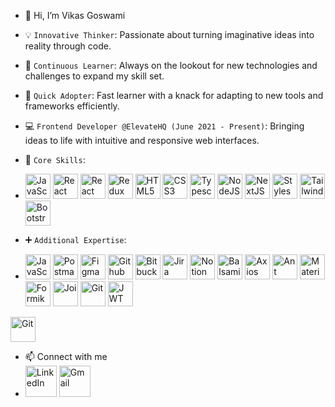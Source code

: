 - 👋 Hi, I’m Vikas Goswami
- 💡 `Innovative Thinker`: Passionate about turning imaginative ideas into reality through code.
- 🎯 `Continuous Learner`: Always on the lookout for new technologies and challenges to expand my skill set.
- 🚀 `Quick Adopter`: Fast learner with a knack for adapting to new tools and frameworks efficiently.
- 💻 `Frontend Developer @ElevateHQ (June 2021 - Present)`: Bringing ideas to life with intuitive and responsive web interfaces.
  
- 🔧 `Core Skills`:
- <img src="https://www.svgrepo.com/show/355081/js.svg" alt="JavaScript" width="40" height="40"> <img src="https://www.svgrepo.com/show/303500/react-1-logo.svg" alt="React" width="40" height="40"> <img src="https://www.svgrepo.com/show/374032/reactjs.svg" alt="React Native" width="40" height="40"> <img src="https://www.svgrepo.com/show/452093/redux.svg" alt="Redux" width="40" height="40"> <img src="https://www.svgrepo.com/show/452228/html-5.svg" alt="HTML5" width="40" height="40"> <img src="https://www.svgrepo.com/show/452185/css-3.svg" alt="CSS3" width="40" height="40"> <img src="https://www.svgrepo.com/show/374146/typescript-official.svg" alt="Typescript" width="40" height="40"> <img src="https://www.svgrepo.com/show/452075/node-js.svg" alt="NodeJS" width="40" height="40"/> <img src="https://www.svgrepo.com/show/378440/nextjs-fill.svg" alt="NextJS" width="40" height="40"> <img src="https://www.svgrepo.com/show/306811/styled-components.svg" alt="Styles Component" width="40" height="40"> <img src="https://www.svgrepo.com/show/374118/tailwind.svg" alt="Tailwind CSS" width="40" height="40"> <img src="https://www.svgrepo.com/show/353498/bootstrap.svg" alt="Bootstrap" width="40" height="40">

- ➕ `Additional Expertise`:
- <img src="https://www.svgrepo.com/show/374173/vscode3.svg" alt="JavaScript" width="40" height="40">  <img src="https://www.svgrepo.com/show/354202/postman-icon.svg" alt="Postman" width="40" height="40">  <img src="https://www.svgrepo.com/show/452202/figma.svg" alt="Figma" width="40" height="40">  <img src="https://www.svgrepo.com/show/512317/github-142.svg" alt="Github" width="40" height="40">  <img src="https://www.svgrepo.com/show/452166/bitbucket.svg" alt="Bitbucket" width="40" height="40">  <img src="https://www.svgrepo.com/show/353935/jira.svg" alt="Jira" width="40" height="40"/>  <img src="https://www.svgrepo.com/show/342071/notion.svg" alt="Notion" width="40" height="40"/>   <img src="https://balsamiq.com/assets/company/brandassets/smileyface-transparent-1080x1080.png" alt="Balsamiq" width="40" height="40"/>
<img src="https://www.vectorlogo.zone/logos/axios/axios-ar21.svg" alt="Axios" width="40" height="40"/>  <img src="https://www.svgrepo.com/show/353401/ant-design.svg" alt="Ant Design" width="40" height="40"/>  <img src= "https://www.svgrepo.com/show/354048/material-ui.svg" alt="Material UI" width="40" height="40"/>  <img src="https://static-00.iconduck.com/assets.00/formik-icon-512x512-se1fegy1.png" alt="Formik" width="40" height="40"/>  <img src="https://joi.dev/_nuxt/img/joiTransparent.c5fc726.png" alt="Joi" width="40" height="40"/>  <img src="https://www.svgrepo.com/show/452210/git.svg" alt="Git" width="40" height="40"/>  <img src="https://jwt.io/img/pic_logo.svg" alt="JWT" width="40" height="40"/> 
 <img src="https://www.svgrepo.com/show/373763/light-json.svg" alt="Git" width="40" height="40"/>
  
- 📫 Connect with me
- [<img src="https://www.svgrepo.com/show/448234/linkedin.svg" alt="LinkedIn" width="50" height="50" >](https://www.linkedin.com/in/vikas-goswami-41986a205/github-buttons)  [<img src="https://www.svgrepo.com/show/452213/gmail.svg" alt="Gmail" width="50" height="50"/>](vikasg224@gmail.com)


<!---
Akki37/Akki37 is a ✨ special ✨ repository because its `README.md` (this file) appears on your GitHub profile.
You can click the Preview link to take a look at your changes.
--->
